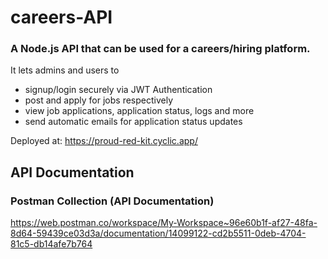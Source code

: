 # careers-API
### A Node.js API that can be used for a careers/hiring platform. 
It lets admins and users to 
- signup/login securely via JWT Authentication
- post and apply for jobs respectively
- view job applications, application status, logs and more
- send automatic emails for application status updates

Deployed at: https://proud-red-kit.cyclic.app/

## API Documentation

### Postman Collection (API Documentation)
https://web.postman.co/workspace/My-Workspace~96e60b1f-af27-48fa-8d64-59439ce03d3a/documentation/14099122-cd2b5511-0deb-4704-81c5-db14afe7b764

